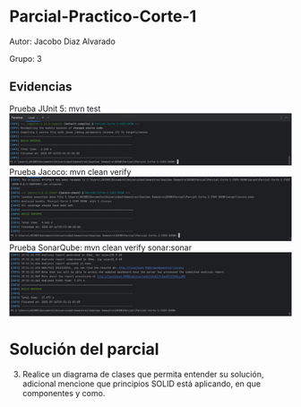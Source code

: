 # Parcial-Practico-Corte-1

Autor: Jacobo Diaz Alvarado

Grupo: 3
## Evidencias

Prueba JUnit 5: mvn test
![Captura de pantalla 2025-09-16 184555.png](docs/imagenes/Captura%20de%20pantalla%202025-09-16%20184555.png)
Prueba Jacoco: mvn clean verify
![Captura de pantalla 2025-09-16 195717.png](docs/imagenes/Captura%20de%20pantalla%202025-09-16%20195717.png)
Prueba SonarQube: mvn clean verify sonar:sonar
![Captura de pantalla 2025-09-16 195210.png](docs/imagenes/Captura%20de%20pantalla%202025-09-16%20195210.png)

# Solución del parcial


3. Realice un diagrama de clases que permita entender su solución, adicional
   mencione que principios SOLID está aplicando, en que componentes y
   como.


